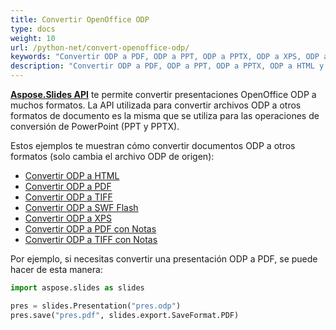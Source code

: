 ```yaml
---
title: Convertir OpenOffice ODP
type: docs
weight: 10
url: /python-net/convert-openoffice-odp/
keywords: "Convertir ODP a PDF, ODP a PPT, ODP a PPTX, ODP a XPS, ODP a HTML, ODP a TIFF"
description: "Convertir ODP a PDF, ODP a PPT, ODP a PPTX, ODP a HTML y otros formatos con Aspose.Slides."
---
```


[**Aspose.Slides API**](https://products.aspose.com/slides/python-net/) te permite convertir presentaciones OpenOffice ODP a muchos formatos. La API utilizada para convertir archivos ODP a otros formatos de documento es la misma que se utiliza para las operaciones de conversión de PowerPoint (PPT y PPTX).

Estos ejemplos te muestran cómo convertir documentos ODP a otros formatos (solo cambia el archivo ODP de origen):

- [Convertir ODP a HTML](/slides/python-net/convert-powerpoint-ppt-and-pptx-to-html/)
- [Convertir ODP a PDF](/slides/python-net/convert-powerpoint-ppt-and-pptx-to-pdf/)
- [Convertir ODP a TIFF](/slides/python-net/convert-powerpoint-to-tiff/)
- [Convertir ODP a SWF Flash](/slides/python-net/convert-powerpoint-ppt-and-pptx-to-swf-flash/)
- [Convertir ODP a XPS](/slides/python-net/convert-powerpoint-ppt-and-pptx-to-microsoft-xps-document/)
- [Convertir ODP a PDF con Notas](/slides/python-net/convert-powerpoint-ppt-and-pptx-to-pdf-with-notes/)
- [Convertir ODP a TIFF con Notas](/slides/python-net/convert-powerpoint-ppt-and-pptx-to-tiff-with-notes/)

Por ejemplo, si necesitas convertir una presentación ODP a PDF, se puede hacer de esta manera:

```py
import aspose.slides as slides

pres = slides.Presentation("pres.odp")
pres.save("pres.pdf", slides.export.SaveFormat.PDF)
```